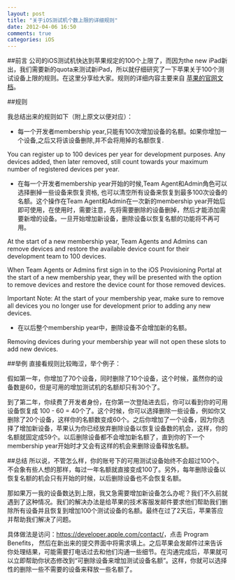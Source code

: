 ```yaml
---
layout: post
title: "关于iOS测试机个数上限的详细规则"
date: 2012-04-06 16:50
comments: true
categories: iOS
---
```


##前言
公司的iOS测试机快达到苹果规定的100个上限了，而因为the new iPad新出，我们需要新的quota来测试新iPad，所以就仔细研究了一下苹果关于100个测试设备上限的规则。在这里分享给大家。规则的详细内容主要来自 [苹果的官网文档](https://developer.apple.com/support/ios/program-renewals.html)。

<!-- more -->

##规则

我总结出来的规则如下（附上原文以便对应）：

* 每一个开发者membership year,只能有100次增加设备的名额。如果你增加一个设备,之后又将该设备删除,并不会将用掉的名额恢复.

You can register up to 100 devices per year for development purposes. Any devices added, then later removed, still count towards your maximum number of registered devices per year.

* 在每一个开发者membership year开始的时候,Team Agent和Admin角色可以选择删掉一些设备来恢复资格, 也可以清空所有设备来恢复到最多100次设备的名额。这个操作在Team Agent和Admin在一次新的membership year开始后即可使用，在使用时，需要注意，先将需要删除的设备删掉，然后才能添加需要新增的设备。一旦开始增加新设备，删除设备以恢复名额的功能将不再可用。

At the start of a new membership year, Team Agents and Admins can remove devices and restore the available device count for their development team to 100 devices.

When Team Agents or Admins first sign in to the iOS Provisioning Portal at the start of a new membership year, they will be presented with the option to remove devices and restore the device count for those removed devices.

Important Note: At the start of your membership year, make sure to remove all devices you no longer use for development prior to adding any new devices.

* 在以后整个membership year中，删除设备不会增加新的名额。

Removing devices during your membership year will not open these slots to add new devices.

##举例
直接看规则比较晦涩，举个例子：

假如第一年，你增加了70个设备，同时删除了10个设备，这个时候，虽然你的设备数是60，但是可用的增加测试机的名额却只有30个了。

到了第二年，你续费了开发者身份，在你第一次登陆进去后，你可以看到你的可用设备恢复成 100 - 60 = 40个了。这个时候，你可以选择删除一些设备，例如你又删除了20个设备，这样你的名额数变成60个。之后你增加了一个设备，因为你选择了增加新设备，苹果认为你已经放弃删除设备以恢复设备数的机会，这样，你的名额就固定成59个。以后删除设备都不会增加新名额了，直到你的下一个membership year开始时才又会有这样的机会来删除设备释放名额。

##总结
所以说，不管怎么样，你的账号下的可用测试设备始终不会超过100个。不会象有些人想的那样，每过一年名额就直接变成100了。另外，每年删除设备以恢复名额的机会只有开始的时候，以后删除设备也不会恢复名额。

那如果万一我的设备数达到上限，我又急需要增加新设备怎么办呢？我们不久前就遇到了这种情况。我们的解决办法是给苹果的技术客服发邮件要求他们帮助我们删除所有设备并且恢复到增加100个测试设备的名额。最终在过了2天后，苹果答应并帮助我们解决了问题。

具体做法是访问：<https://developer.apple.com/contact/>，点击 Program Benefits， 然后在新出来的提交界面中将需求填上。之后苹果会发邮件过来告诉你处理结果，可能需要打电话过去和他们沟通一些细节。在沟通完成后，苹果就可以立即帮助你状态修改到“可删除设备来增加测试设备名额”。这样，你就可以选择性的删除一些不需要的设备来释放一些名额了。






